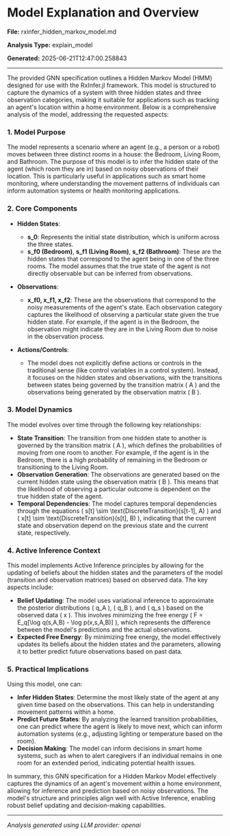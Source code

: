 # Model Explanation and Overview

**File:** rxinfer_hidden_markov_model.md

**Analysis Type:** explain_model

**Generated:** 2025-06-21T12:47:00.258843

---

The provided GNN specification outlines a Hidden Markov Model (HMM) designed for use with the RxInfer.jl framework. This model is structured to capture the dynamics of a system with three hidden states and three observation categories, making it suitable for applications such as tracking an agent's location within a home environment. Below is a comprehensive analysis of the model, addressing the requested aspects:

### 1. Model Purpose
The model represents a scenario where an agent (e.g., a person or a robot) moves between three distinct rooms in a house: the Bedroom, Living Room, and Bathroom. The purpose of this model is to infer the hidden state of the agent (which room they are in) based on noisy observations of their location. This is particularly useful in applications such as smart home monitoring, where understanding the movement patterns of individuals can inform automation systems or health monitoring applications.

### 2. Core Components
- **Hidden States**: 
  - **s_0**: Represents the initial state distribution, which is uniform across the three states.
  - **s_f0 (Bedroom)**, **s_f1 (Living Room)**, **s_f2 (Bathroom)**: These are the hidden states that correspond to the agent being in one of the three rooms. The model assumes that the true state of the agent is not directly observable but can be inferred from observations.

- **Observations**: 
  - **x_f0, x_f1, x_f2**: These are the observations that correspond to the noisy measurements of the agent's state. Each observation category captures the likelihood of observing a particular state given the true hidden state. For example, if the agent is in the Bedroom, the observation might indicate they are in the Living Room due to noise in the observation process.

- **Actions/Controls**: 
  - The model does not explicitly define actions or controls in the traditional sense (like control variables in a control system). Instead, it focuses on the hidden states and observations, with the transitions between states being governed by the transition matrix \( A \) and the observations being generated by the observation matrix \( B \).

### 3. Model Dynamics
The model evolves over time through the following key relationships:
- **State Transition**: The transition from one hidden state to another is governed by the transition matrix \( A \), which defines the probabilities of moving from one room to another. For example, if the agent is in the Bedroom, there is a high probability of remaining in the Bedroom or transitioning to the Living Room.
- **Observation Generation**: The observations are generated based on the current hidden state using the observation matrix \( B \). This means that the likelihood of observing a particular outcome is dependent on the true hidden state of the agent.
- **Temporal Dependencies**: The model captures temporal dependencies through the equations \( s[t] \sim \text{DiscreteTransition}(s[t-1], A) \) and \( x[t] \sim \text{DiscreteTransition}(s[t], B) \), indicating that the current state and observation depend on the previous state and the current state, respectively.

### 4. Active Inference Context
This model implements Active Inference principles by allowing for the updating of beliefs about the hidden states and the parameters of the model (transition and observation matrices) based on observed data. The key aspects include:
- **Belief Updating**: The model uses variational inference to approximate the posterior distributions \( q_A \), \( q_B \), and \( q_s \) based on the observed data \( x \). This involves minimizing the free energy \( F = E_q[\log q(s,A,B) - \log p(x,s,A,B)] \), which represents the difference between the model's predictions and the actual observations.
- **Expected Free Energy**: By minimizing free energy, the model effectively updates its beliefs about the hidden states and the parameters, allowing it to better predict future observations based on past data.

### 5. Practical Implications
Using this model, one can:
- **Infer Hidden States**: Determine the most likely state of the agent at any given time based on the observations. This can help in understanding movement patterns within a home.
- **Predict Future States**: By analyzing the learned transition probabilities, one can predict where the agent is likely to move next, which can inform automation systems (e.g., adjusting lighting or temperature based on the room).
- **Decision Making**: The model can inform decisions in smart home systems, such as when to alert caregivers if an individual remains in one room for an extended period, indicating potential health issues.

In summary, this GNN specification for a Hidden Markov Model effectively captures the dynamics of an agent's movement within a home environment, allowing for inference and prediction based on noisy observations. The model's structure and principles align well with Active Inference, enabling robust belief updating and decision-making capabilities.

---

*Analysis generated using LLM provider: openai*
